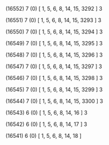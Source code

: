 (16552) 7 (0) [ 1, 5, 6, 8, 14, 15, 3292 ] 3 


(16551) 7 (0) [ 1, 5, 6, 8, 14, 15, 3293 ] 3 


(16550) 7 (0) [ 1, 5, 6, 8, 14, 15, 3294 ] 3 


(16549) 7 (0) [ 1, 5, 6, 8, 14, 15, 3295 ] 3 


(16548) 7 (0) [ 1, 5, 6, 8, 14, 15, 3296 ] 3 


(16547) 7 (0) [ 1, 5, 6, 8, 14, 15, 3297 ] 3 


(16546) 7 (0) [ 1, 5, 6, 8, 14, 15, 3298 ] 3 


(16545) 7 (0) [ 1, 5, 6, 8, 14, 15, 3299 ] 3 


(16544) 7 (0) [ 1, 5, 6, 8, 14, 15, 3300 ] 3 


(16543) 6 (0) [ 1, 5, 6, 8, 14, 16 ] 3 


(16542) 6 (0) [ 1, 5, 6, 8, 14, 17 ] 3 


(16541) 6 (0) [ 1, 5, 6, 8, 14, 18 ]  

